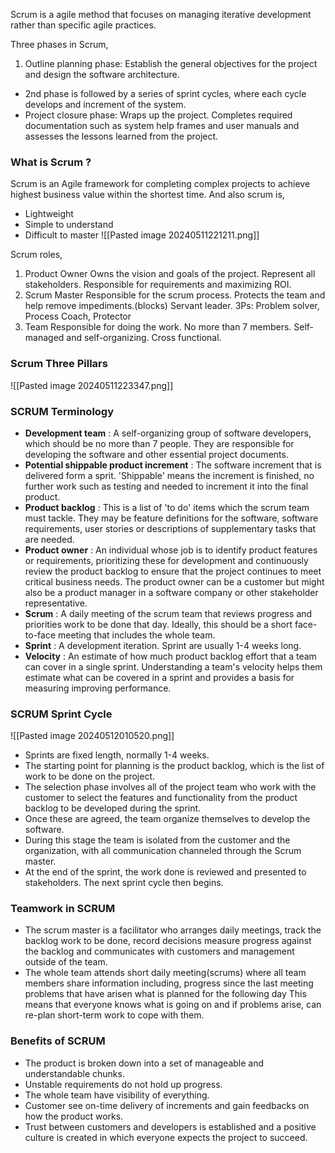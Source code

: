 Scrum is a agile method that focuses on managing iterative development rather than specific agile practices. 

Three phases in Scrum,
1. Outline planning phase: 
	Establish the general objectives for the project and design the software architecture. 
- 2nd phase is followed by a series of sprint cycles, where each cycle develops and increment of the system.
- Project closure phase: 
	Wraps up the project. 
	Completes required documentation such as system help frames and user manuals and assesses the lessons learned from the project.

### What is Scrum ?
Scrum is an Agile framework for completing complex projects to achieve highest business value within the shortest time. 
And also scrum is,
- Lightweight
- Simple to understand
- Difficult to master
![[Pasted image 20240511221211.png]]

Scrum roles,
1. Product Owner
	Owns the vision and goals of the project.
	Represent all stakeholders.
	Responsible for requirements and maximizing ROI.
2. Scrum Master
	Responsible for the scrum process.
	Protects the team and help remove impediments.(blocks)
	Servant leader.
	3Ps: Problem solver, Process Coach, Protector
3. Team
	Responsible for doing the work.
	No more than 7 members.
	Self-managed and self-organizing.
	Cross functional.
### Scrum Three Pillars
![[Pasted image 20240511223347.png]]
### SCRUM Terminology
- **Development team** : A self-organizing group of software developers, which should be no more than 7 people. They are responsible for developing the software and other essential project documents. 
- **Potential shippable product increment** : The software increment that is delivered form a sprit. 'Shippable' means the increment is finished, no further work such as testing and needed to increment it into the final product. 
- **Product backlog** : This is a list of 'to do' items which the scrum team must tackle. They may be feature definitions for the software, software requirements, user stories or descriptions of supplementary tasks that are needed.
- **Product owner** : An individual whose job is to identify product features or requirements, prioritizing these for development and continuously review the product backlog to ensure that the project continues to meet critical business needs. The product owner can be a customer but might also be a product manager in a software company or other stakeholder representative. 
- **Scrum** : A daily meeting of the scrum team that reviews progress and priorities work to be done that day. Ideally, this should be a short face-to-face meeting that includes the whole team.
- **Sprint** : A development iteration. Sprint are usually 1-4 weeks long. 
- **Velocity** : An estimate of how much product backlog effort that a team can cover in a single sprint. Understanding a team's velocity helps them estimate what can be covered in a sprint and provides a basis for measuring improving performance. 
### SCRUM Sprint Cycle
![[Pasted image 20240512010520.png]]
- Sprints are fixed length, normally 1-4 weeks.
- The starting point for planning is the product backlog, which is the list of work to be done on the project.
- The selection phase involves all of the project team who work with the customer to select the features and functionality from the product backlog to be developed during the sprint. 
- Once these are agreed, the team organize themselves to develop the software.
- During this stage the team is isolated from the customer and the organization, with all communication channeled through the Scrum master.
- At the end of the sprint, the work done is reviewed and presented to stakeholders. The next sprint cycle then begins. 
### Teamwork in SCRUM
- The scrum master is a facilitator who
	arranges daily meetings,
	track the backlog work to be done,
	record decisions
	measure progress against the backlog and 
	communicates with customers and management outside of the team.
- The whole team attends short daily meeting(scrums) where all team members share information including,
	progress since the last meeting
	problems that have arisen
	what is planned for the following day
This means that everyone knows what is going on and if problems arise, can re-plan short-term work to cope with them.

### Benefits of SCRUM
- The product is broken down into a set of manageable and understandable chunks.
- Unstable requirements do not hold up progress.
- The whole team have visibility of everything.
- Customer see on-time delivery of increments and gain feedbacks on how the product works.
- Trust between customers and developers is established and a positive culture is created in which everyone expects the project to succeed.

